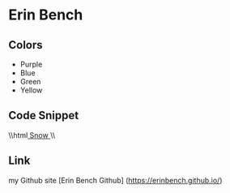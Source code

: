 # Erin Bench

## Colors

* Purple
* Blue
* Green
* Yellow

## Code Snippet
\\\html<a href= "www.snow.edu"> Snow </a>\\\

## Link
my Github site [Erin Bench Github] (https://erinbench.github.io/)
